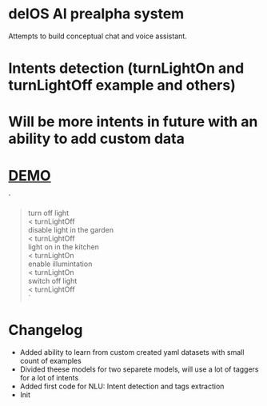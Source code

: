 # delOS AI prealpha system
Attempts to build conceptual chat and voice assistant.

# Intents detection (turnLightOn and turnLightOff example and others)
# Will be more intents in future with an ability to add custom data
# [DEMO](http://ea72f4f6a86f.ngrok.io/)
`
> turn off light <br>
< turnLightOff <br>
> disable light in the garden <br>
< turnLightOff <br>
> light on in the kitchen <br>
< turnLightOn <br>
> enable illumintation <br>
< turnLightOn <br>
> switch off light <br>
< turnLightOff <br>
`

# Changelog
- Added ability to learn from custom created yaml datasets with small count of examples
- Divided theese models for two separete models, will use a lot of taggers for a lot of intents
- Added first code for NLU: Intent detection and tags extraction
- Init
